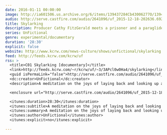 ```yaml
---
date: 2016-01-11 00:00:00
image: http://ia601506.us.archive.org/6/items/139437284Cb43006277O/139437284_cb43006277_o.jpg
audio: http://serve.castfire.com/audio/2641096/uf_2015-12-18-202636.6929.mp3
title: Skylarking
description: Producer Cathy FitzGerald meets a prisoner and a paraglider in an airy daydream about the delights of looking up at a big blue sky. Includes cameos from levitating yogis, labradors with wings, and freewheeling angels. Production help from Matt Thompson. Original music and sound design by Joe Acheson (Hidden Orchestra), featuring clarinettist Tomas Dvorak and cellist Su-a Lee. Made in 2014 for BBC Radio 3.
series: UnFictional
genre: experimental/documentary
duration: '28:30'
explicit: false
website: http://www.kcrw.com/news-culture/shows/unfictional/skylarking
feed: http://feeds.kcrw.com/kcrw/uf
rss: >
  <title>C01 Skylarking [documentary]</title>
  <link>http://feeds.kcrw.com/~r/kcrw/uf/~3/3APcl0w0Ha4/skylarking</link>
  <guid isPermaLink="false">http://serve.castfire.com/audio/2641096/uf_2015-12-18-202636.6929.mp3</guid>
  <dc:creator>UnFictional</dc:creator>
  <description>A meditation on the joys of laying back and looking up at a big blue sky.</description>

  <enclosure url="http://serve.castfire.com/audio/2641096/uf_2015-12-18-202636.6929.mp3" length="27401989" type="audio/mpeg" />

  <itunes:duration>28:30</itunes:duration>
  <itunes:subtitle>A meditation on the joys of laying back and looking up at a big blue sky.</itunes:subtitle>
  <itunes:summary>A meditation on the joys of laying back and looking up at a big blue sky.</itunes:summary>
  <itunes:author>UnFictional</itunes:author>
  <itunes:explicit>no</itunes:explicit>
  
---
```

